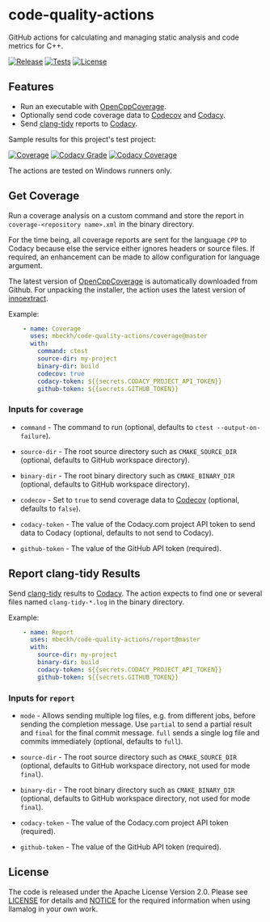 # code-quality-actions
GitHub actions for calculating and managing static analysis and code metrics for C++.

[![Release](https://img.shields.io/github/v/tag/mbeckh/code-quality-actions?label=Release&style=flat-square)](https://github.com/mbeckh/code-quality-actions/releases/)
[![Tests](https://img.shields.io/github/workflow/status/mbeckh/code-quality-actions/test/master?label=Tests&logo=GitHub&style=flat-square)](https://github.com/mbeckh/code-quality-actions/actions)
[![License](https://img.shields.io/github/license/mbeckh/code-quality-actions?label=License&style=flat-square)](https://github.com/mbeckh/code-quality-actions/blob/master/LICENSE)

## Features
-   Run an executable with [OpenCppCoverage](https://github.com/OpenCppCoverage).
-   Optionally send code coverage data to [Codecov](https://about.codecov.io) and [Codacy](https://www.codacy.com).
-   Send [clang-tidy](https://clang.llvm.org/extra/clang-tidy/) reports to [Codacy](https://www.codacy.com).

Sample results for this project's test project:

[![Coverage](https://img.shields.io/codecov/c/gh/mbeckh/code-quality-actions/master?label=Coverage&logo=codecov&style=flat-square)](https://codecov.io/gh/mbeckh/code-quality-actions)
[![Codacy Grade](https://img.shields.io/codacy/grade/ee98f11eca8c4a7fbeaf72006dbec9a5?label=Code%20Quality&logo=codacy&style=flat-square)](https://www.codacy.com/gh/mbeckh/code-quality-actions/dashboard?utm_source=github.com&amp;utm_medium=referral&amp;utm_content=mbeckh/code-quality-actions&amp;utm_campaign=Badge_Grade)
[![Codacy Coverage](https://img.shields.io/codacy/coverage/ee98f11eca8c4a7fbeaf72006dbec9a5?label=Coverage&logo=codacy&style=flat-square)](https://www.codacy.com/gh/mbeckh/code-quality-actions/dashboard?utm_source=github.com&utm_medium=referral&utm_content=mbeckh/code-quality-actions&utm_campaign=Badge_Coverage)

The actions are tested on Windows runners only.

## Get Coverage
Run a coverage analysis on a custom command and store the report in `coverage-<repository name>.xml` in the binary
directory.

For the time being, all coverage reports are sent for the language `CPP` to Codacy because else the service either
ignores headers or source files. If required, an enhancement can be made to allow configuration for language argument.

The latest version of [OpenCppCoverage](https://github.com/OpenCppCoverage/OpenCppCoverage) is automatically downloaded
from Github. For unpacking the installer, the action uses the latest version of
[innoextract](https://github.com/dscharrer/innoextract).

Example:
~~~yml
    - name: Coverage
      uses: mbeckh/code-quality-actions/coverage@master
      with:
        command: ctest
        source-dir: my-project
        binary-dir: build
        codecov: true
        codacy-token: ${{secrets.CODACY_PROJECT_API_TOKEN}}
        github-token: ${{secrets.GITHUB_TOKEN}}
~~~

### Inputs for `coverage`
-   `command` - The command to run (optional, defaults to `ctest --output-on-failure`).

-   `source-dir` - The root source directory such as `CMAKE_SOURCE_DIR`
    (optional, defaults to GitHub workspace directory).

-   `binary-dir` - The root binary directory such as `CMAKE_BINARY_DIR`
    (optional, defaults to GitHub workspace directory).

-   `codecov` - Set to `true` to send coverage data to [Codecov](https://about.codecov.io)
    (optional, defaults to `false`).

-   `codacy-token` - The value of the Codacy.com project API token to send data to Codacy
    (optional, defaults to not send to Codacy).

-   `github-token` - The value of the GitHub API token (required).

## Report clang-tidy Results
Send [clang-tidy](https://clang.llvm.org/extra/clang-tidy/) results to [Codacy](https://www.codacy.com). The action
expects to find one or several files named `clang-tidy-*.log` in the binary directory.

Example:
~~~yml
    - name: Report
      uses: mbeckh/code-quality-actions/report@master
      with:
        source-dir: my-project
        binary-dir: build
        codacy-token: ${{secrets.CODACY_PROJECT_API_TOKEN}}
        github-token: ${{secrets.GITHUB_TOKEN}}
~~~

### Inputs for `report`
-   `mode` - Allows sending multiple log files, e.g. from different jobs, before sending the completion message.
     Use `partial` to send a partial result and `final` for the final commit message. `full` sends a single log file
     and commits immediately (optional, defaults to `full`).

-   `source-dir` - The root source directory such as `CMAKE_SOURCE_DIR`
    (optional, defaults to GitHub workspace directory, not used for mode `final`).

-   `binary-dir` - The root binary directory such as `CMAKE_BINARY_DIR`
    (optional, defaults to GitHub workspace directory, not used for mode `final`).

-   `codacy-token` - The value of the Codacy.com project API token (required).

-   `github-token` - The value of the GitHub API token (required).

## License
The code is released under the Apache License Version 2.0. Please see [LICENSE](LICENSE) for details and
[NOTICE](NOTICE) for the required information when using llamalog in your own work.

